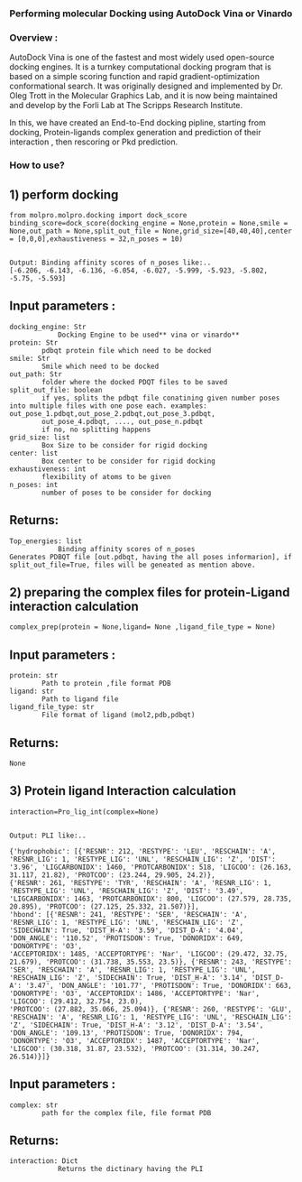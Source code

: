 ### Performing molecular Docking using AutoDock Vina or Vinardo

### Overview :

AutoDock Vina is one of the fastest and most widely used open-source docking engines. It is a turnkey computational docking program that 
is based on a simple scoring function and rapid gradient-optimization conformational search. It was originally designed and implemented 
by Dr. Oleg Trott in the Molecular Graphics Lab, and it is now being maintained and develop by the Forli Lab at The Scripps Research Institute.

In this, we have created an End-to-End docking pipline, starting from docking, Protein-ligands  complex generation and prediction of their interaction 
, then rescoring or Pkd prediction.

### How to use?

## 1) perform docking

    from molpro.molpro.docking import dock_score
    binding_score=dock_score(docking_engine = None,protein = None,smile = None,out_path = None,split_out_file = None,grid_size=[40,40,40],center = [0,0,0],exhaustiveness = 32,n_poses = 10)
    
    
    Output: Binding affinity scores of n_poses like:..
    [-6.206, -6.143, -6.136, -6.054, -6.027, -5.999, -5.923, -5.802, -5.75, -5.593]
## Input parameters :

    docking_engine: Str
                Docking Engine to be used** vina or vinardo**
    protein: Str
            pdbqt protein file which need to be docked
    smile: Str
            Smile which need to be docked
    out_path: Str
            folder where the docked PDQT files to be saved
    split_out_file: boolean
            if yes, splits the pdbqt file conatining given number poses into multiple files with one pose each. examples: out_pose_1.pdbqt,out_pose_2.pdbqt,out_pose_3.pdbqt,
            out_pose_4.pdbqt, ...., out_pose_n.pdbqt
            if no, no splitting happens
    grid_size: list
            Box Size to be consider for rigid docking
    center: list
            Box center to be consider for rigid docking
    exhaustiveness: int
            flexibility of atoms to be given
    n_poses: int
            number of poses to be consider for docking
## Returns:
    
    Top_energies: list
                Binding affinity scores of n_poses 
    Generates PDBQT file [out.pdbqt, having the all poses informarion], if split_out_file=True, files will be geneated as mention above.
           
## 2) preparing the complex files for protein-Ligand interaction calculation

    complex_prep(protein = None,ligand= None ,ligand_file_type = None)

## Input parameters :
    protein: str
            Path to protein ,file format PDB
    ligand: str
            Path to ligand file
    ligand_file_type: str
            File format of ligand (mol2,pdb,pdbqt)

## Returns:
    
    None
    
## 3) Protein ligand Interaction calculation

    interaction=Pro_lig_int(complex=None)
    
    
    Output: PLI like:..
    
    {'hydrophobic': [{'RESNR': 212, 'RESTYPE': 'LEU', 'RESCHAIN': 'A', 'RESNR_LIG': 1, 'RESTYPE_LIG': 'UNL', 'RESCHAIN_LIG': 'Z', 'DIST': '3.96', 'LIGCARBONIDX': 1460, 'PROTCARBONIDX': 518, 'LIGCOO': (26.163, 31.117, 21.82), 'PROTCOO': (23.244, 29.905, 24.2)},
    {'RESNR': 261, 'RESTYPE': 'TYR', 'RESCHAIN': 'A', 'RESNR_LIG': 1, 'RESTYPE_LIG': 'UNL', 'RESCHAIN_LIG': 'Z', 'DIST': '3.49', 'LIGCARBONIDX': 1463, 'PROTCARBONIDX': 800, 'LIGCOO': (27.579, 28.735, 20.895), 'PROTCOO': (27.125, 25.332, 21.507)}], 
    'hbond': [{'RESNR': 241, 'RESTYPE': 'SER', 'RESCHAIN': 'A', 'RESNR_LIG': 1, 'RESTYPE_LIG': 'UNL', 'RESCHAIN_LIG': 'Z', 'SIDECHAIN': True, 'DIST_H-A': '3.59', 'DIST_D-A': '4.04', 'DON_ANGLE': '110.52', 'PROTISDON': True, 'DONORIDX': 649, 'DONORTYPE': 'O3', 
    'ACCEPTORIDX': 1485, 'ACCEPTORTYPE': 'Nar', 'LIGCOO': (29.472, 32.75, 21.679), 'PROTCOO': (31.738, 35.553, 23.5)}, {'RESNR': 243, 'RESTYPE': 'SER', 'RESCHAIN': 'A', 'RESNR_LIG': 1, 'RESTYPE_LIG': 'UNL', 
    'RESCHAIN_LIG': 'Z', 'SIDECHAIN': True, 'DIST_H-A': '3.14', 'DIST_D-A': '3.47', 'DON_ANGLE': '101.77', 'PROTISDON': True, 'DONORIDX': 663, 'DONORTYPE': 'O3', 'ACCEPTORIDX': 1486, 'ACCEPTORTYPE': 'Nar', 'LIGCOO': (29.412, 32.754, 23.0), 
    'PROTCOO': (27.882, 35.066, 25.094)}, {'RESNR': 260, 'RESTYPE': 'GLU', 'RESCHAIN': 'A', 'RESNR_LIG': 1, 'RESTYPE_LIG': 'UNL', 'RESCHAIN_LIG': 'Z', 'SIDECHAIN': True, 'DIST_H-A': '3.12', 'DIST_D-A': '3.54', 'DON_ANGLE': '109.13', 'PROTISDON': True, 'DONORIDX': 794, 
    'DONORTYPE': 'O3', 'ACCEPTORIDX': 1487, 'ACCEPTORTYPE': 'Nar', 'LIGCOO': (30.318, 31.87, 23.532), 'PROTCOO': (31.314, 30.247, 26.514)}]}
## Input parameters :
    
    complex: str
            path for the complex file, file format PDB
## Returns:
    
    interaction: Dict
                Returns the dictinary having the PLI 


